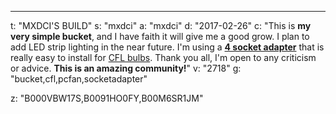 ---
t: "MXDCI'S BUILD"
s: "mxdci"
a: "mxdci"
d: "2017-02-26"
c: "This is <strong>my very simple bucket</strong>, and I have faith it will give me a good grow. I plan to add LED strip lighting in the near future. I'm using a <a href='http://www.amazon.com/gp/product/B0091HO0FY/ref=as_li_ss_tl?ie=UTF8&camp=1789&creative=390957&creativeASIN=B0091HO0FY&linkCode=as2&tag=spacbuck-20'><strong>4 socket adapter</strong></a> that is really easy to install for <a href='http://www.amazon.com/s/?_encoding=UTF8&camp=1789&creative=390957&field-keywords=23w%20cfl&linkCode=ur2&rh=i%3Aaps%2Ck%3A23w%20cfl&tag=spacbuck-20&url=search-alias%3Daps&linkId=TOD5YZ7WINHSD7WK'>CFL bulbs</a>. Thank you all, I'm open to any criticism or advice. <strong>This is an amazing community!</strong>"
v: "2718"
g: "bucket,cfl,pcfan,socketadapter"

z: "B000VBW17S,B0091HO0FY,B00M6SR1JM"
